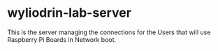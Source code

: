 # wyliodrin-lab-server

This is the server managing the connections for the Users that will use Raspberry Pi Boards in Network boot.
